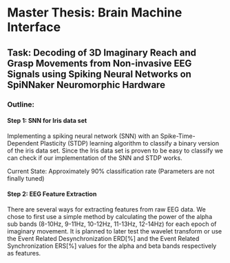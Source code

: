 # Master Thesis: Brain Machine Interface

## Task: Decoding of 3D Imaginary Reach and Grasp Movements from Non-invasive EEG Signals using Spiking Neural Networks on SpiNNaker Neuromorphic Hardware

### Outline:
#### Step 1: SNN for Iris data set
Implementing a spiking neural network (SNN) with an Spike-Time-Dependent Plasticity  (STDP) learning algorithm to classify a binary version of the iris data set. 
Since the Iris data set is proven to be easy to classify we can check if our implementation of the SNN and STDP works. 

Current State:
Approximately 90% classification rate (Parameters are not finally tuned)

#### Step 2: EEG Feature Extraction
There are several ways for extracting features from raw EEG data. We chose to first use a simple method by calculating the power of the alpha sub bands (8-10Hz, 9-11Hz, 10-12Hz, 11-13Hz, 12-14Hz) for each epoch of imaginary movement. It is planned to later test the wavelet transform or use the Event Related Desynchronization ERD[%] and the Event Related Synchronization ERS[%] values for the alpha and beta bands respectively as features.
